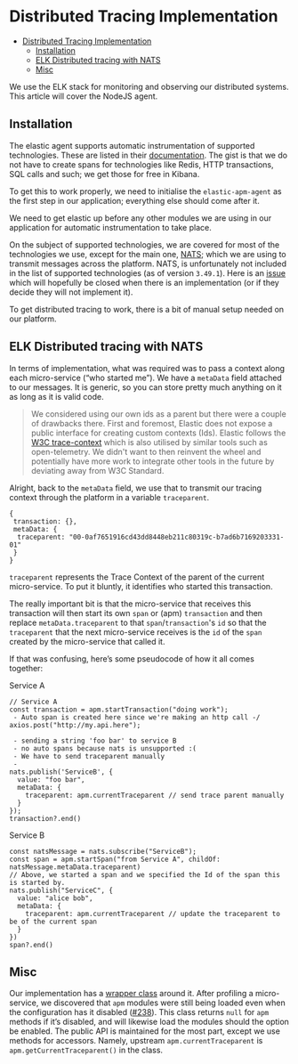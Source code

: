 # Distributed Tracing Implementation

- [Distributed Tracing Implementation](#distributed-tracing-implementation)
  - [Installation](#installation)
  - [ELK Distributed tracing with NATS](#elk-distributed-tracing-with-nats)
  - [Misc](#misc)

We use the ELK stack for monitoring and observing our distributed systems. This article will cover the NodeJS agent.

## Installation

The elastic agent supports automatic instrumentation of supported technologies. These are listed in their [documentation](https://www.elastic.co/guide/en/apm/agent/nodejs/current/supported-technologies.html). The gist is that we do not have to create spans for technologies like Redis, HTTP transactions, SQL calls and such; we get those for free in Kibana.

To get this to work properly, we need to initialise the `elastic-apm-agent` as the first step in our application; everything else should come after it.

We need to get elastic up before any other modules we are using in our application for automatic instrumentation to take place.

On the subject of supported technologies, we are covered for most of the technologies we use, except for the main one, [NATS](http://nats.io); which we are using to transmit messages across the platform. NATS, is unfortunately not included in the list of supported technologies (as of version `3.49.1`). Here is an [issue](https://github.com/elastic/apm-agent-nodejs/issues/1686) which will hopefully be closed when there is an implementation (or if they decide they will not implement it).  
  
To get distributed tracing to work, there is a bit of manual setup needed on our platform.

## ELK Distributed tracing with NATS

In terms of implementation, what was required was to pass a context along each micro-service (“who started me”). We have a `metaData` field attached to our messages. It is generic, so you can store pretty much anything on it as long as it is valid code.

> We considered using our own ids as a parent but there were a couple of drawbacks there. First and foremost, Elastic does not expose a public interface for creating custom contexts (Ids). Elastic follows the [W3C trace-context](https://www.w3.org/TR/trace-context/) which is also utilised by similar tools such as open-telemetry. We didn't want to then reinvent the wheel and potentially have more work to integrate other tools in the future by deviating away from W3C Standard.

Alright, back to the `metaData` field, we use that to transmit our tracing context through the platform in a variable `traceparent`.

```
{
 transaction: {},
 metaData: {
  traceparent: "00-0af7651916cd43dd8448eb211c80319c-b7ad6b7169203331-01"
 }
}
```

`traceparent` represents the Trace Context of the parent of the current micro-service. To put it bluntly, it identifies who started this transaction.

The really important bit is that the micro-service that receives this transaction will then start its own `span` or (apm) `transaction` and then replace `metaData.traceparent` to that `span`/`transaction`'s `id` so that the `traceparent` that the next micro-service receives is the `id` of the `span` created by the micro-service that called it.

If that was confusing, here’s some pseudocode of how it all comes together:  

Service A

```
// Service A
const transaction = apm.startTransaction("doing work");
 - Auto span is created here since we're making an http call -/
axios.post("http://my.api.here");

 - sending a string 'foo bar' to service B
 - no auto spans because nats is unsupported :(
 - We have to send traceparent manually
 -
nats.publish('ServiceB', {
  value: "foo bar",
  metaData: {
    traceparent: apm.currentTraceparent // send trace parent manually
  }
});
transaction?.end()
```

Service B  

```
const natsMessage = nats.subscribe("ServiceB");
const span = apm.startSpan("from Service A", childOf: natsMessage.metaData.traceparent)
// Above, we started a span and we specified the Id of the span this is started by.
nats.publish("ServiceC", {
  value: "alice bob",
  metaData: {
    traceparent: apm.currentTraceparent // update the traceparent to be of the current span
  }
})
span?.end()
```

## Misc

Our implementation has a [wrapper class](https://github.com/frmscoe/frms-coe-lib/blob/ae41e132bd3cb6779df2379f71ca9f604286ea16/src/services/apm.ts#L3) around it. After profiling a micro-service, we discovered that `apm` modules were still being loaded even when the configuration has it disabled ([#238](https://github.com/frmscoe/General-Issues/issues/238)). This class returns `null` for `apm` methods if it’s disabled, and will likewise load the modules should the option be enabled. The public API is maintained for the most part, except we use methods for accessors. Namely, upstream `apm.currentTraceparent` is `apm.getCurrentTraceparent()` in the class.
